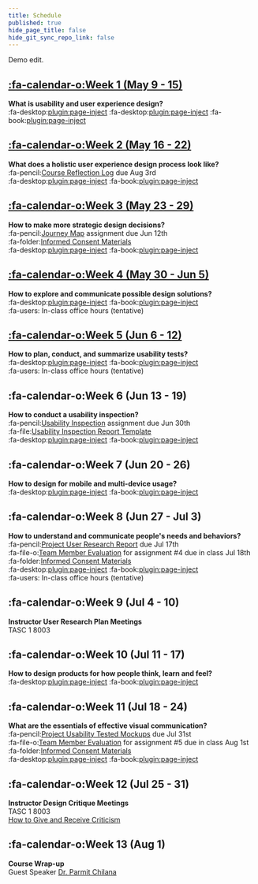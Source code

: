 ```yaml
---
title: Schedule
published: true
hide_page_title: false
hide_git_sync_repo_link: false
---
```


Demo edit.

## [:fa-calendar-o:Week 1 (May 9 - 15)](/home/week-01)
**What is usability and user experience design?**  
:fa-desktop:[plugin:page-inject](/all-slides/week-01-1?template=partials/pdflinkonly)
:fa-desktop:[plugin:page-inject](/all-slides/week-01-2?template=partials/pdflinkonly)
:fa-book:[plugin:page-inject](/all-readings/week-01?template=partials/embedlycardlinkonly)  

## [:fa-calendar-o:Week 2 (May 16 - 22)](/home/week-02)
**What does a holistic user experience design process look like?**  
:fa-pencil:[Course Reflection Log](https://canvas.sfu.ca/courses/41288/assignments/329334) due Aug 3rd  
:fa-desktop:[plugin:page-inject](/all-slides/week-02?template=partials/pdflinkonly)
:fa-book:[plugin:page-inject](/all-readings/week-02?template=partials/embedlycardlinkonly)  

## [:fa-calendar-o:Week 3 (May 23 - 29)](/home/week-03)
**How to make more strategic design decisions?**   
:fa-pencil:[Journey Map](https://canvas.sfu.ca/courses/41288/assignments/329337) assignment due Jun 12th  
:fa-folder:[Informed Consent Materials](https://canvas.sfu.ca/courses/41288/files/folder/Handouts/Informed%20Consent)  
:fa-desktop:[plugin:page-inject](/all-slides/week-03?template=partials/pdflinkonly)
:fa-book:[plugin:page-inject](/all-readings/week-03?template=partials/embedlycardlinkonly)  

## [:fa-calendar-o:Week 4 (May 30 - Jun 5)](/home/week-04)
**How to explore and communicate possible design solutions?**   
:fa-desktop:[plugin:page-inject](/all-slides/week-04?template=partials/pdflinkonly)
:fa-book:[plugin:page-inject](/all-readings/week-04?template=partials/embedlycardlinkonly)  
:fa-users: In-class office hours (tentative)  

## [:fa-calendar-o:Week 5 (Jun 6 - 12)](/home/week-05)
**How to plan, conduct, and summarize usability tests?**  
:fa-desktop:[plugin:page-inject](/all-slides/week-05?template=partials/pdflinkonly)
:fa-book:[plugin:page-inject](/all-readings/week-05?template=partials/embedlycardlinkonly)  
:fa-users: In-class office hours (tentative)

## :fa-calendar-o:Week 6 (Jun 13 - 19)
**How to conduct a usability inspection?**   
:fa-pencil:[Usability Inspection](https://canvas.sfu.ca/courses/41288/assignments/321593) assignment due Jun 30th  
:fa-file:[Usability Inspection Report Template](https://canvas.sfu.ca/courses/41288/files/folder/Handouts/Usability%20Inspection%20Report%20Template)  
:fa-desktop:[plugin:page-inject](/all-slides/week-06?template=partials/pdflinkonly)
:fa-book:[plugin:page-inject](/all-readings/week-06?template=partials/embedlycardlinkonly)    

## :fa-calendar-o:Week 7 (Jun 20 - 26)
**How to design for mobile and multi-device usage?**  
:fa-desktop:[plugin:page-inject](/all-slides/week-07?template=partials/pdflinkonly)
:fa-book:[plugin:page-inject](/all-readings/week-07?template=partials/embedlycardlinkonly)  

## :fa-calendar-o:Week 8 (Jun 27 - Jul 3)
**How to understand and communicate people's needs and behaviors?**   
:fa-pencil:[Project User Research Report](https://canvas.sfu.ca/courses/41288/assignments/321595) due Jul 17th  
:fa-file-o:[Team Member Evaluation](https://canvas.sfu.ca/courses/41288/files/folder/Handouts/Team%20Member%20Evaluations) for  assignment #4 due in class Jul 18th  
:fa-folder:[Informed Consent Materials](https://canvas.sfu.ca/courses/41288/files/folder/Handouts/Informed%20Consent)  
:fa-desktop:[plugin:page-inject](/all-slides/week-08?template=partials/pdflinkonly)
:fa-book:[plugin:page-inject](/all-readings/week-08?template=partials/embedlycardlinkonly)  
:fa-users: In-class office hours (tentative)  

## :fa-calendar-o:Week 9 (Jul 4 - 10)
**Instructor User Research Plan Meetings**  
TASC 1 8003

## :fa-calendar-o:Week 10 (Jul 11 - 17)
**How to design products for how people think, learn and feel?**  
:fa-desktop:[plugin:page-inject](/all-slides/week-10?template=partials/pdflinkonly)
:fa-book:[plugin:page-inject](/all-readings/week-10?template=partials/embedlycardlinkonly)  

## :fa-calendar-o:Week 11 (Jul 18 - 24)
**What are the essentials of effective visual communication?**   
:fa-pencil:[Project Usability Tested Mockups](https://canvas.sfu.ca/courses/41288/assignments/321594) due Jul 31st    
:fa-file-o:[Team Member Evaluation](https://canvas.sfu.ca/courses/41288/files/folder/Handouts/Team%20Member%20Evaluations) for assignment #5 due in class Aug 1st  
:fa-folder:[Informed Consent Materials](https://canvas.sfu.ca/courses/41288/files/folder/Handouts/Informed%20Consent)  
:fa-desktop:[plugin:page-inject](/all-slides/week-11?template=partials/pdflinkonly)
:fa-book:[plugin:page-inject](/all-readings/week-11?template=partials/embedlycardlinkonly)  

## :fa-calendar-o:Week 12 (Jul 25 - 31)
**Instructor Design Critique Meetings**  
TASC 1 8003  
<i class="fa fa-book" aria-hidden="true"></i> [How to Give and Receive Criticism](http://scottberkun.com/essays/35-how-to-give-and-receive-criticism/)

## :fa-calendar-o:Week 13 (Aug 1)
**Course Wrap-up**  
Guest Speaker [Dr. Parmit Chilana](http://hci.cs.sfu.ca/)
